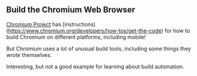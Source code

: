 ## Build the Chromium Web Browser

[Chromium Project](https://www.chromium.org/Home) 
has [instructions)(https://www.chromium.org/developers/how-tos/get-the-code)
for how to build Chromium on different platforms, including mobile!

But Chromium uses a lot of unusual build tools, including some things they wrote themselves.

Interesting, but not a good example for learning about build automation.
